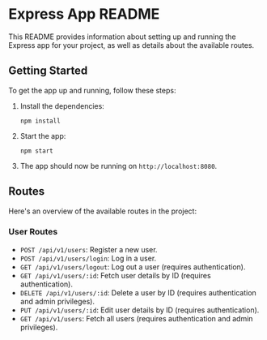 # Express App README

This README provides information about setting up and running the Express app for your project, as well as details about the available routes.

## Getting Started

To get the app up and running, follow these steps:

1. Install the dependencies:
   
   `npm install`
   
2. Start the app:
   
   `npm start`
   
3. The app should now be running on `http://localhost:8080`.


## Routes

Here's an overview of the available routes in the project:

### User Routes

- `POST /api/v1/users`: Register a new user.
- `POST /api/v1/users/login`: Log in a user.
- `GET /api/v1/users/logout`: Log out a user (requires authentication).
- `GET /api/v1/users/:id`: Fetch user details by ID (requires authentication).
- `DELETE /api/v1/users/:id`: Delete a user by ID (requires authentication and admin privileges).
- `PUT /api/v1/users/:id`: Edit user details by ID (requires authentication).
- `GET /api/v1/users`: Fetch all users (requires authentication and admin privileges).

